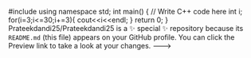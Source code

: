 
#include <iostream>
using namespace std;
int main() {
    // Write C++ code here
   int i;
   for(i=3;i<=30;i+=3){
       cout<<i<<endl;
   }
    return 0;
}
Prateekdandi25/Prateekdandi25 is a ✨ special ✨ repository because its `README.md` (this file) appears on your GitHub profile.
You can click the Preview link to take a look at your changes.
--->
